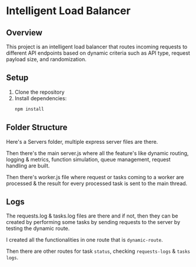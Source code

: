 # Intelligent Load Balancer

## Overview
This project is an intelligent load balancer that routes incoming requests to different API endpoints based on dynamic criteria such as API type, request payload size, and randomization.

## Setup
1. Clone the repository
2. Install dependencies:
   ```bash
   npm install

## Folder Structure

Here's a Servers folder, multiple express server files are there.

Then there's the main server.js where all the feature's like dynamic routing, logging & metrics, function simulation, queue management, request handling are built.

Then there's worker.js file where request or tasks coming to a worker are processed & the result for every processed task is sent to the main thread.

## Logs

The requests.log & tasks.log files are there and if not, then they can be created by performing some tasks by sending requests to the server by testing the dynamic route.

I created all the functionalities in one route that is `dynamic-route`.

Then there are other routes for task `status`, checking `requests-logs` & `tasks logs`.

